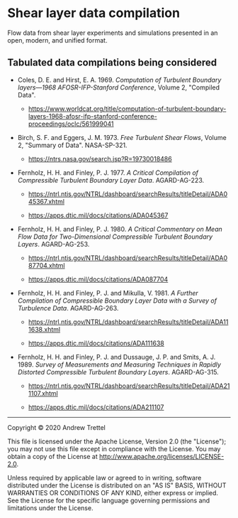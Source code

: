 Shear layer data compilation
============================

Flow data from shear layer experiments and simulations presented in an open,
modern, and unified format.


Tabulated data compilations being considered
--------------------------------------------

- Coles, D. E. and Hirst, E. A. 1969.  *Computation of Turbulent Boundary
  layers—1968 AFOSR-IFP-Stanford Conference*, Volume 2, "Compiled Data".

    - <https://www.worldcat.org/title/computation-of-turbulent-boundary-layers-1968-afosr-ifp-stanford-conference-proceedings/oclc/561999041>

- Birch, S. F. and Eggers, J. M. 1973.  *Free Turbulent Shear Flows*, Volume 2,
  "Summary of Data".  NASA-SP-321.

    - <https://ntrs.nasa.gov/search.jsp?R=19730018486>

- Fernholz, H. H. and Finley, P. J. 1977.  *A Critical Compilation of Compressible Turbulent
  Boundary Layer Data*.  AGARD-AG-223.

    - <https://ntrl.ntis.gov/NTRL/dashboard/searchResults/titleDetail/ADA045367.xhtml>

    - <https://apps.dtic.mil/docs/citations/ADA045367>

- Fernholz, H. H. and Finley, P. J. 1980.  *A Critical Commentary on Mean Flow
  Data for Two-Dimensional Compressible Turbulent Boundary Layers*.
  AGARD-AG-253.

    - <https://ntrl.ntis.gov/NTRL/dashboard/searchResults/titleDetail/ADA087704.xhtml>

    - <https://apps.dtic.mil/docs/citations/ADA087704>

- Fernholz, H. H. and Finley, P. J. and Mikulla, V. 1981.  *A Further
  Compilation of Compressible Boundary Layer Data with a Survey of Turbulence
  Data*.  AGARD-AG-263.

    - <https://ntrl.ntis.gov/NTRL/dashboard/searchResults/titleDetail/ADA111638.xhtml>

    - <https://apps.dtic.mil/docs/citations/ADA111638>

- Fernholz, H. H. and Finley, P. J. and Dussauge, J. P. and Smits, A. J. 1989.
  *Survey of Measurements and Measuring Techniques in Rapidly Distorted
  Compressible Turbulent Boundary Layers*.  AGARD-AG-315.

    - <https://ntrl.ntis.gov/NTRL/dashboard/searchResults/titleDetail/ADA211107.xhtml>

    - <https://apps.dtic.mil/docs/citations/ADA211107>


-------------------------------------------------------------------------------

Copyright © 2020 Andrew Trettel

This file is licensed under the Apache License, Version 2.0 (the "License");
you may not use this file except in compliance with the License.  You may
obtain a copy of the License at <http://www.apache.org/licenses/LICENSE-2.0>.

Unless required by applicable law or agreed to in writing, software distributed
under the License is distributed on an "AS IS" BASIS, WITHOUT WARRANTIES OR
CONDITIONS OF ANY KIND, either express or implied.  See the License for the
specific language governing permissions and limitations under the License.
